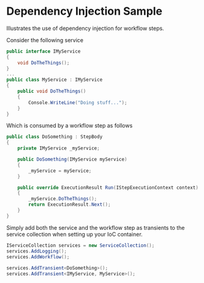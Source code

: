 # Dependency Injection Sample

Illustrates the use of dependency injection for workflow steps.

Consider the following service

```C#
public interface IMyService
{
    void DoTheThings();
}
...
public class MyService : IMyService
{
    public void DoTheThings()
    {
        Console.WriteLine("Doing stuff...");
    }
}
```

Which is consumed by a workflow step as follows

```C#
public class DoSomething : StepBody
{
    private IMyService _myService;

    public DoSomething(IMyService myService)
    {
        _myService = myService;
    }

    public override ExecutionResult Run(IStepExecutionContext context)
    {
        _myService.DoTheThings();
        return ExecutionResult.Next();
    }
}
```

Simply add both the service and the workflow step as transients to the service collection when setting up your IoC container.

```C#
IServiceCollection services = new ServiceCollection();
services.AddLogging();
services.AddWorkflow();
            
services.AddTransient<DoSomething>();
services.AddTransient<IMyService, MyService>();
```

